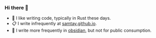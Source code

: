 ### Hi there 👋

- :crab: I like writing code, typically in Rust these days.
- :clipboard: I write infrequently at [samtay.github.io](https://samtay.github.io).
- :gem: I write more frequently in [obsidian](https://samtay.netlify.app/), but not for public consumption.

<!--
**samtay/samtay** is a ✨ _special_ ✨ repository because its `README.md` (this file) appears on your GitHub profile.

Here are some ideas to get you started:

- 🔭 I’m currently working on ...
- 🌱 I’m currently learning ...
- 👯 I’m looking to collaborate on ...
- 🤔 I’m looking for help with ...
- 💬 Ask me about ...
- 📫 How to reach me: ...
- 😄 Pronouns: ...
- ⚡ Fun fact: ...
-->
